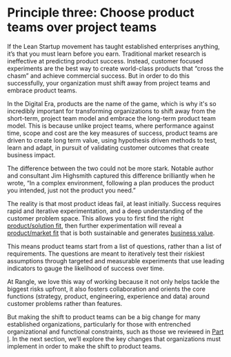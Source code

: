 # Principle three: Choose product teams over project teams

If the Lean Startup movement has taught established enterprises anything, it’s that you must learn before you earn. Traditional market research is ineffective at predicting product success. Instead, customer focused experiments are the best way to create world-class products that “cross the chasm” and achieve commercial success. But in order to do this successfully, your organization must shift away from project teams and embrace product teams.

In the Digital Era, products are the name of the game, which is why it's so incredibly important for transforming organizations to shift away from the short-term, project team model and embrace the long-term product team model. This is because unlike project teams, where performance against time, scope and cost are the key measures of success, product teams are driven to create long term value, using hypothesis driven methods to test, learn and adapt, in pursuit of validating customer outcomes that create business impact.

The difference between the two could not be more stark. Notable author and consultant Jim Highsmith captured this difference brilliantly when he wrote, “In a complex environment, following a plan produces the product you intended, just not the product you need.”

The reality is that most product ideas fail, at least initially. Success requires rapid and iterative experimentation, and a deep understanding of the customer problem space. This allows you to first find the right [product/solution fit](../../glossary.md), then further experimentation will reveal a [product/market fit](../../glossary.md) that is both sustainable and generates [business value](../../glossary.md).

This means product teams start from a list of questions, rather than a list of requirements. The questions are meant to iteratively test their riskiest assumptions through targeted and measurable experiments that use leading indicators to gauge the likelihood of success over time.

At Rangle, we love this way of working because it not only helps tackle the biggest risks upfront, it also fosters collaboration and orients the core functions \(strategy, product, engineering, experience and data\) around customer problems rather than features.

But making the shift to product teams can be a big change for many established organizations, particularly for those with entrenched organizational and functional constraints, such as those we reviewed in [Part I](../../01-the-big-picture/part-one-introduction.md). In the next section, we’ll explore the key changes that organizations must implement in order to make the shift to product teams.

